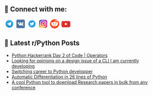 ## 🔎 Connect with me:
[<img src="https://github.com/bullbesh/bullbesh/blob/main/images/Telegram.png" width="32" height="32" />](https://t.me/bullbesh)
[<img src="https://github.com/bullbesh/bullbesh/blob/main/images/VK.png" width="32" height="32" />](https://vk.com/bullbesh)
[<img src="https://github.com/bullbesh/bullbesh/blob/main/images/Twitter.png" width="32" height="32" />](https://twitter.com/bullbesh1)
[<img src="https://github.com/bullbesh/bullbesh/blob/main/images/Instagram.png" width="32" height="32" />](https://www.instagram.com/bullbesh)
[<img src="https://github.com/bullbesh/bullbesh/blob/main/images/Reddit.png" width="32" height="32" />](https://www.reddit.com/user/bullbesh)
[<img src="https://github.com/bullbesh/bullbesh/blob/main/images/YouTube.png" width="32" height="32" />](https://www.youtube.com/channel/UCtfjRs6uzgq5mfm8S06WTcg)

## 📕 Latest r/Python Posts
<!-- BLOG-POST-LIST:START -->
- [Python Hackerrank Day 2 of Code | Operators](https://www.reddit.com/r/Python/comments/xi95z7/python_hackerrank_day_2_of_code_operators/)
- [Looking for opinions on a design issue of a CLI I am currently developing](https://www.reddit.com/r/Python/comments/xi5pl1/looking_for_opinions_on_a_design_issue_of_a_cli_i/)
- [Switching career to Python developper](https://www.reddit.com/r/Python/comments/xi5ml0/switching_career_to_python_developper/)
- [Automatic Differentiation in 26 lines of Python](https://www.reddit.com/r/Python/comments/xi5i6h/automatic_differentiation_in_26_lines_of_python/)
- [A cool Python tool to download Research papers in bulk from any conference](https://www.reddit.com/r/Python/comments/xi4mpa/a_cool_python_tool_to_download_research_papers_in/)
<!-- BLOG-POST-LIST:END -->
